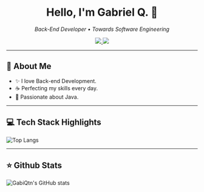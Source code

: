 <h1 align="center">Hello, I'm Gabriel Q. 👋</h1>
<p align="center">
  <em>Back-End Developer • Towards Software Engineering</em>
</p>
<p align="center">
  <a href="https://www.instagram.com/gabiqtn/">
    <img src="https://img.shields.io/badge/-Instagram-%23E4405F?style=for-the-badge&logo=instagram&logoColor=white">
  </a>
  <a href="mailto:gabiqtn.dev@gmail.com">
    <img src="https://img.shields.io/badge/-Gmail-%23333?style=for-the-badge&logo=gmail&logoColor=white">
  </a>
</p>

---

## 🧠 About Me
- ✨ I love Back-end Development.
- ☕ Perfecting my skills every day.
- 💖 Passionate about Java.

---

## 💻 Tech Stack Highlights

![Top Langs](https://github-readme-stats.vercel.app/api/top-langs/?username=gabiqtn&hide=css,html&layout=compact&theme=dracula)

---

## ⭐ Github Stats
![GabiQtn's GitHub stats](https://github-readme-stats.vercel.app/api?username=gabiqtn&show_icons=true&theme=dracula)
